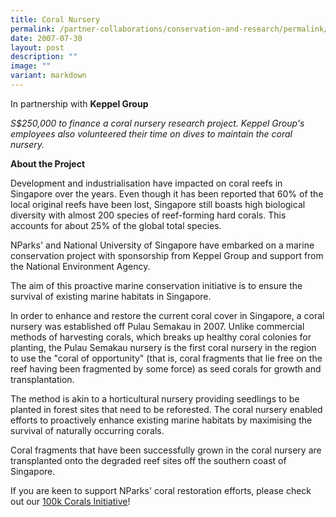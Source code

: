 ```yaml
---
title: Coral Nursery
permalink: /partner-collaborations/conservation-and-research/permalink/coralnursery/
date: 2007-07-30
layout: post
description: ""
image: ""
variant: markdown
---
```

In partnership with
**Keppel Group**

*S$250,000 to finance a coral nursery research project. Keppel Group's employees also volunteered their time on dives to maintain the coral nursery.*

**About the Project**

Development and industrialisation have impacted on coral reefs in Singapore over the years. Even though it has been reported that 60% of the local original reefs have been lost, Singapore still boasts high biological diversity with almost 200 species of reef-forming hard corals. This accounts for about 25% of the global total species.

NParks' and National University of Singapore have embarked on a marine conservation project with sponsorship from Keppel Group and support from the National Environment Agency.

The aim of this proactive marine conservation initiative is to ensure the survival of existing marine habitats in Singapore.

In order to enhance and restore the current coral cover in Singapore, a coral nursery was established off Pulau Semakau in 2007. Unlike commercial methods of harvesting corals, which breaks up healthy coral colonies for planting, the Pulau Semakau nursery is the first coral nursery in the region to use the "coral of opportunity" (that is, coral fragments that lie free on the reef having been fragmented by some force) as seed corals for growth and transplantation.

The method is akin to a horticultural nursery providing seedlings to be planted in forest sites that need to be reforested. The coral nursery enabled efforts to proactively enhance existing marine habitats by maximising the survival of naturally occurring corals.

Coral fragments that have been successfully grown in the coral nursery are transplanted onto the degraded reef sites off the southern coast of Singapore.

If you are keen to support NParks' coral restoration efforts, please check out our [100k Corals Initiative](https://www.gardencityfund.gov.sg/our-programmes/100k-corals/)!